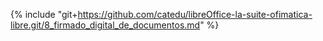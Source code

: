 {% include "git+https://github.com/catedu/libreOffice-la-suite-ofimatica-libre.git/8_firmado_digital_de_documentos.md" %}